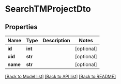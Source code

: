# SearchTMProjectDto

## Properties
Name | Type | Description | Notes
------------ | ------------- | ------------- | -------------
**id** | **int** |  | [optional] 
**uid** | **str** |  | [optional] 
**name** | **str** |  | [optional] 

[[Back to Model list]](../README.md#documentation-for-models) [[Back to API list]](../README.md#documentation-for-api-endpoints) [[Back to README]](../README.md)


